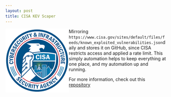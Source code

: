 ```yaml
---
layout: post
title: CISA KEV Scaper 
---
```


<img height="200" align="left" src="/images/cisa-logo.png"> Mirroring `https://www.cisa.gov/sites/default/files/feeds/known_exploited_vulnerabilities.json`daily and stores it on GitHub, since CISA restricts access and applied a rate limit. This simply automation helps to keep everything at one place, and my automation up and running.

For more information, check out this [repository](https://github.com/BenjiTrapp/cisa-known-vuln-scraper)

